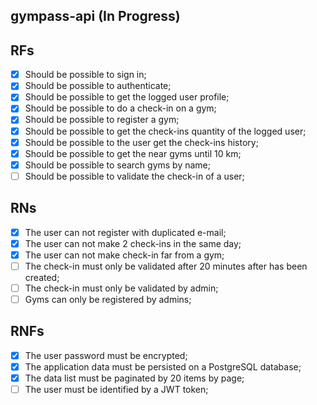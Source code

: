 ## gympass-api (In Progress)

## RFs

- [x] Should be possible to sign in;
- [x] Should be possible to authenticate;
- [x] Should be possible to get the logged user profile;
- [x] Should be possible to do a check-in on a gym;
- [x] Should be possible to register a gym;
- [x] Should be possible to get the check-ins quantity of the logged user;
- [x] Should be possible to the user get the check-ins history;
- [x] Should be possible to get the near gyms until 10 km;
- [x] Should be possible to search gyms by name;
- [ ] Should be possible to validate the check-in of a user;

## RNs

- [x] The user can not register with duplicated e-mail;
- [x] The user can not make 2 check-ins in the same day;
- [x] The user can not make check-in far from a gym;
- [ ] The check-in must only be validated after 20 minutes after has been created;
- [ ] The check-in must only be validated by admin;
- [ ] Gyms can only be registered by admins;

## RNFs

- [x] The user password must be encrypted;
- [x] The application data must be persisted on a PostgreSQL database;
- [x] The data list must be paginated by 20 items by page;
- [ ] The user must be identified by a JWT token;
